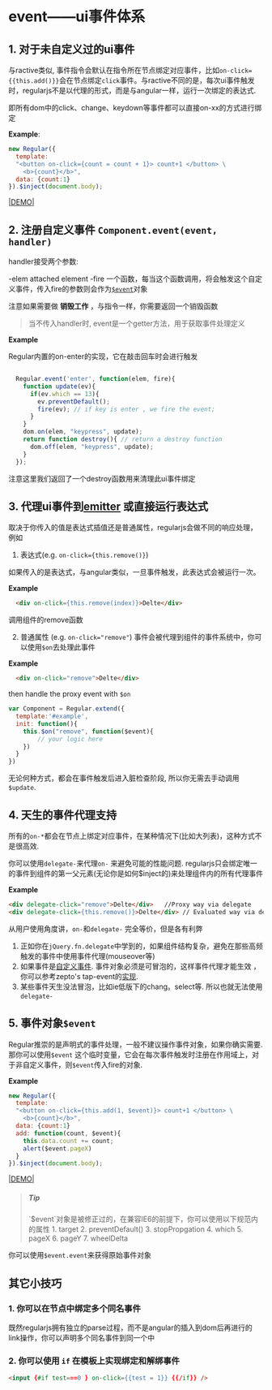 # event——ui事件体系



## 1. 对于未自定义过的ui事件
  与ractive类似, 事件指令会默认在指令所在节点绑定对应事件，比如`on-click={{this.add()}}`会在节点绑定`click`事件。与ractive不同的是，每次ui事件触发时，regularjs不是以代理的形式，而是与angular一样，运行一次绑定的表达式.

  即所有dom中的click、change、keydown等事件都可以直接on-xx的方式进行绑定

  __Example__:

  ```javascript
  new Regular({
    template: 
    "<button on-click={count = count + 1}> count+1 </button> \
      <b>{count}</b>",
    data: {count:1}
  }).$inject(document.body);
  ```

  [|DEMO|](http://jsfiddle.net/leeluolee/y8PHE/1/)


## 2. 注册自定义事件 `Component.event(event, handler)`

handler接受两个参数:

-elem   attached element
-fire   一个函数，每当这个函数调用，将会触发这个自定义事件，传入fire的参数则会作为[`$event`](#$event)对象

注意如果需要做 __销毁工作__ ，与指令一样，你需要返回一个销毁函数

> 当不传入handler时, event是一个getter方法，用于获取事件处理定义


__Example__ 

Regular内置的on-enter的实现，它在敲击回车时会进行触发


```javascript

  Regular.event('enter', function(elem, fire){
    function update(ev){
      if(ev.which == 13){ 
        ev.preventDefault();
        fire(ev); // if key is enter , we fire the event;
      }
    }
    dom.on(elem, "keypress", update);
    return function destroy(){ // return a destroy function
      dom.off(elem, "keypress", update);
    }
  });
```

注意这里我们返回了一个destroy函数用来清理此ui事件绑定

## 3. 代理ui事件到[emitter](./message.md) 或直接运行表达式

取决于你传入的值是表达式插值还是普通属性，regularjs会做不同的响应处理，例如

1. 表达式(e.g. `on-click={this.remove()}`)
  
  如果传入的是表达式，与angular类似，一旦事件触发，此表达式会被运行一次。

  __Example__


  ```html
    <div on-click={this.remove(index)}>Delte</div>
  ```

  调用组件的remove函数


2. 普通属性 (e.g. `on-click="remove"`)
  事件会被代理到组件的事件系统中，你可以使用`$on`去处理此事件

  __Example__

  ```html
    <div on-click="remove">Delte</div>
  ```

  then handle the proxy event with `$on`


  ```javascript
  var Component = Regular.extend({
    template:'#example',
    init: function(){
      this.$on("remove", function($event){
          // your logic here
      })
    }
  })

  ```

无论何种方式，都会在事件触发后进入脏检查阶段, 所以你无需去手动调用`$update`.


## 4. 天生的事件代理支持

所有的`on-*`都会在节点上绑定对应事件，在某种情况下(比如大列表)，这种方式不是很高效.

你可以使用`delegate-`来代理`on-` 来避免可能的性能问题. regularjs只会绑定唯一的事件到组件的第一父元素(无论你是如何$inject的)来处理组件内的所有代理事件

__Example__

```html
<div delegate-click="remove">Delte</div>   //Proxy way via delegate
<div delegate-click={this.remove()}>Delte</div> // Evaluated way via delagate
```


从用户使用角度讲，`on-`和`delegate-` 完全等价，但是各有利弊

1. 正如你在`jQuery.fn.delegate`中学到的，如果组件结构复杂，避免在那些高频触发的事件中使用事件代理(mouseover等)
2. 如果事件是[自定义事件](#custom-event). 事件对象必须是可冒泡的，这样事件代理才能生效 ，你可以参考zepto's tap-event的[实现](https://github.com/madrobby/zepto/blob/master/src/event.js#L274).
3. 某些事件天生没法冒泡，比如ie低版下的chang。select等. 所以也就无法使用`delegate-`



<a name="$event"></a>
## 5. 事件对象`$event`

Regular推崇的是声明式的事件处理，一般不建议操作事件对象，如果你确实需要. 那你可以使用`$event` 这个临时变量，它会在每次事件触发时注册在作用域上，对于非自定义事件，则`$event`传入fire的对象.

__Example__

```javascript
new Regular({
  template: 
  "<button on-click={this.add(1, $event)}> count+1 </button> \
    <b>{count}</b>",
  data: {count:1}
  add: function(count, $event){
    this.data.count += count;
    alert($event.pageX)
  }
}).$inject(document.body);
```

[|DEMO|](http://jsfiddle.net/leeluolee/y8PHE/3/)


> <h5>Tip</h5>
> `$event`对象是被修正过的，在兼容IE6的前提下，你可以使用以下规范内的属性
> 1. target
> 2. preventDefault()
> 3. stopPropgation
> 4. which 
> 5. pageX
> 6. pageY
> 7. wheelDelta

你可以使用`$event.event`来获得原始事件对象



## 其它小技巧

### 1. 你可以在节点中绑定多个同名事件

  既然regularjs拥有独立的parse过程，而不是angular的插入到dom后再进行的link操作，你可以声明多个同名事件到同一个中


### 2. 你可以使用 `if` 在模板上实现绑定和解绑事件

  ```html
  <input {#if test===0 } on-click={{test = 1}} {{/if}} />
  ```

